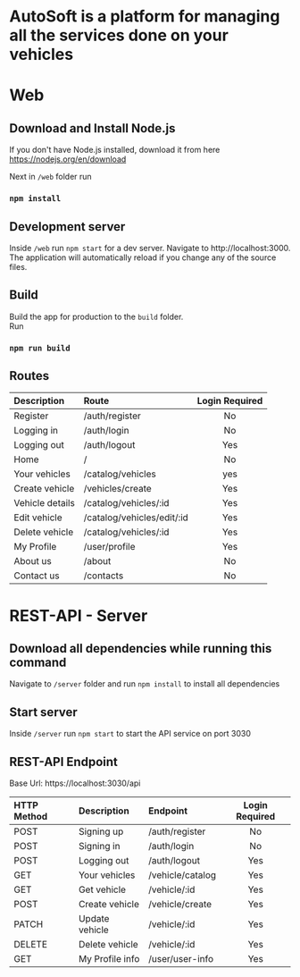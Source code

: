 # AutoSoft is a platform for managing all the services done on your vehicles
# Web
## Download and Install Node.js

If you don't have Node.js installed, download it from here https://nodejs.org/en/download

Next in `/web` folder run 
### `npm install`

## Development server
Inside `/web` run `npm start` for a dev server. Navigate to http://localhost:3000. The application will automatically reload if you change any of the source files.

## Build
Build the app for production to the `build` folder.\
Run
### `npm run build`

## Routes

|   Description    |            Route           | Login Required |
| :--------------  | :------------------------- | :------------: |
| Register         | /auth/register             |       No       |
| Logging in       | /auth/login                |       No       |
| Logging out      | /auth/logout               |       Yes      |
| Home             | /                          |       No       |
| Your vehicles    | /catalog/vehicles          |       yes      |
| Create vehicle   | /vehicles/create           |       Yes      |
| Vehicle details  | /catalog/vehicles/:id      |       Yes      |
| Edit vehicle     | /catalog/vehicles/edit/:id |       Yes      |
| Delete vehicle   | /catalog/vehicles/:id      |       Yes      |
| My Profile       | /user/profile              |       Yes      |
| About us         | /about                     |       No       |
| Contact us       | /contacts                  |       No       |

# REST-API - Server

## Download all dependencies while running this command
Navigate to `/server` folder and run `npm install` to install all dependencies

## Start server
Inside `/server` run `npm start` to start the API service on port 3030

## REST-API Endpoint
Base Url: https://localhost:3030/api

| HTTP Method |    Description   |      Endpoint     | Login Required |
| :---------- | :--------------  | :---------------- | :------------: |
|     POST    | Signing up       | /auth/register    |       No       |
|     POST    | Signing in       | /auth/login       |       No       |
|     POST    | Logging out      | /auth/logout      |       Yes      |
|     GET     | Your vehicles    | /vehicle/catalog  |       Yes      |
|     GET     | Get vehicle      | /vehicle/:id      |       Yes      |
|     POST    | Create vehicle   | /vehicle/create   |       Yes      |
|     PATCH   | Update vehicle   | /vehicle/:id      |       Yes      |
|    DELETE   | Delete vehicle   | /vehicle/:id      |       Yes      |
|     GET     | My Profile info  | /user/user-info   |       Yes      |